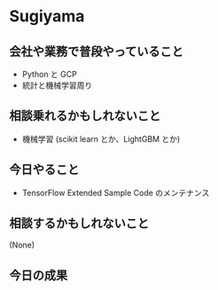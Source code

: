 # Sugiyama

## 会社や業務で普段やっていること

- Python と GCP
- 統計と機械学習周り

## 相談乗れるかもしれないこと

- 機械学習 (scikit learn とか、LightGBM とか)

## 今日やること

- TensorFlow Extended Sample Code のメンテナンス

## 相談するかもしれないこと

(None)

## 今日の成果

